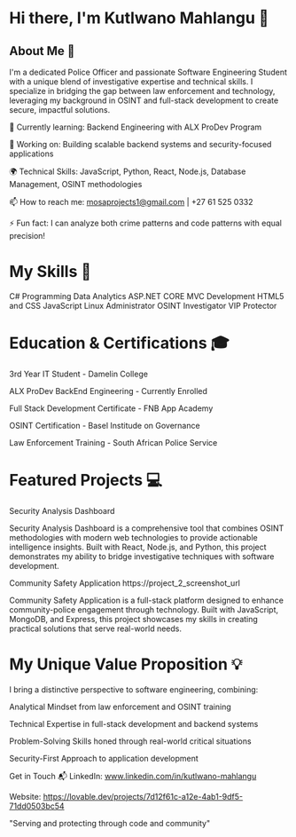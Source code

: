 # Hi there, I'm Kutlwano Mahlangu 👋


## About Me 🚀
I'm a dedicated Police Officer and passionate Software Engineering Student with a unique blend of investigative expertise and technical skills. I specialize in bridging the gap between law enforcement and technology, leveraging my background in OSINT and full-stack development to create secure, impactful solutions.

🌱 Currently learning: Backend Engineering with ALX ProDev Program

🔭 Working on: Building scalable backend systems and security-focused applications

🌍 Technical Skills: JavaScript, Python, React, Node.js, Database Management, OSINT methodologies

📫 How to reach me: mosaprojects1@gmail.com | +27 61 525 0332

⚡ Fun fact: I can analyze both crime patterns and code patterns with equal precision!

# My Skills 🧠
C# Programming
Data Analytics
ASP.NET CORE MVC Development
HTML5 and CSS
JavaScript
Linux Administrator
OSINT Investigator
VIP Protector

# Education & Certifications 🎓
3rd Year IT Student - Damelin College

ALX ProDev BackEnd Engineering - Currently Enrolled

Full Stack Development Certificate - FNB App Academy

OSINT Certification - Basel Institude on Governance

Law Enforcement Training - South African Police Service

# Featured Projects 💻
Security Analysis Dashboard

Security Analysis Dashboard is a comprehensive tool that combines OSINT methodologies with modern web technologies to provide actionable intelligence insights. Built with React, Node.js, and Python, this project demonstrates my ability to bridge investigative techniques with software development.

Community Safety Application
https://project_2_screenshot_url

Community Safety Application is a full-stack platform designed to enhance community-police engagement through technology. Built with JavaScript, MongoDB, and Express, this project showcases my skills in creating practical solutions that serve real-world needs.

# My Unique Value Proposition 💡
I bring a distinctive perspective to software engineering, combining:

Analytical Mindset from law enforcement and OSINT training

Technical Expertise in full-stack development and backend systems

Problem-Solving Skills honed through real-world critical situations

Security-First Approach to application development

Get in Touch 📬
LinkedIn: www.linkedin.com/in/kutlwano-mahlangu

Website: https://lovable.dev/projects/7d12f61c-a12e-4ab1-9df5-71dd0503bc54

"Serving and protecting through code and community"
